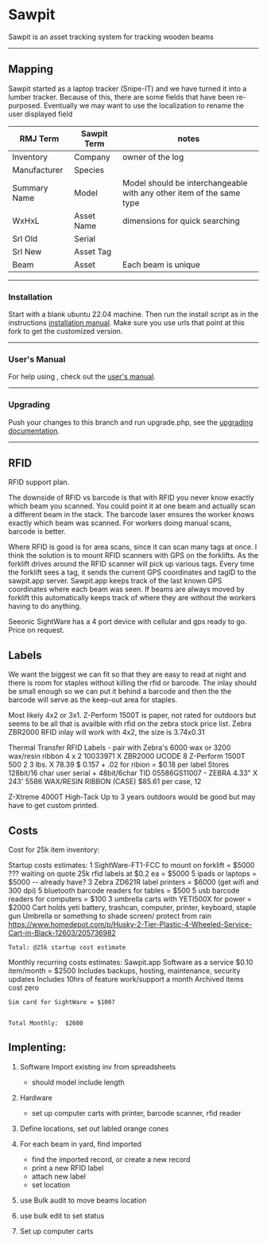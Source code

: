 # Sawpit 

Sawpit is an asset tracking system for tracking wooden beams  

-----

## Mapping
Sawpit started as a laptop tracker (Snipe-IT) and we have turned it into a lumber tracker.  Because of this, there are some fields that have been re-purposed.
Eventually we may want to use the localization to rename the user displayed field


| RMJ Term           | Sawpit Term          |           notes                           |
| ----------         | ------------------   |   ----------------------------            |
| Inventory          | Company              |       owner of the log                    |
| Manufacturer       | Species              |                                           |
| Summary Name       | Model                |   Model should be interchangeable with any other item of the same type |
| WxHxL              | Asset Name           |  dimensions for quick searching             |
| Srl Old            | Serial               |                                             |
| Srl New            | Asset Tag            |                                             |
| Beam               | Asset                |    Each beam is unique                      |
 


-----

### Installation

Start with a blank ubuntu 22.04 machine. Then run the install script as in the instructions [installation manual](https://snipe-it.readme.io/docs/downloading#3-download-the-installer).   Make sure you use urls that point at this fork to get the customized version.

-----
### User's Manual
For help using , check out the [user's manual](https://snipe-it.readme.io/docs/overview).


-----

### Upgrading

Push your changes to this branch and run upgrade.php, see the [upgrading documentation](https://snipe-it.readme.io/docs/upgrading).

----

## RFID

RFID support plan.

The downside of RFID vs barcode is that with RFID you never know exactly which beam you scanned.  You could point it at one beam and actually scan a different beam in the stack. The barcode laser ensures the worker knows exactly which beam was scanned.    For workers doing manual scans, barcode is better.
   

Where RFID is good is for area scans, since it can scan many tags at once. I think the solution is to mount RFID scanners with GPS on the forklifts.   As the forklift drives around the RFID scanner will pick up various tags.  Every time the forklift sees a tag, it sends the current GPS coordinates and tagID to the sawpit.app server.   Sawpit.app keeps track of the last known GPS coordinates where each beam was seen.   If beams are always moved by forklift this automatically keeps track of where they are without the workers having to do anything.

Seeonic SightWare has a 4 port device with cellular and gps ready to go. Price on request.

## Labels

We want the biggest we can fit so that they are easy to read at night and there is room for staples without killing the rfid or barcode.  The inlay should be small enough so we can put it behind a barcode and then the the barcode will serve as the keep-out area for staples. 


Most likely 4x2 or 3x1.  Z-Perform 1500T is paper, not rated for outdoors but seems to be all that is availble with rfid on  the zebra stock price list.  Zebra ZBR2000 RFID inlay will work with 4x2, the size is 3.74x0.31 

Thermal Transfer RFID Labels - pair with Zebra's 6000 wax or 3200 wax/resin ribbon
4 x 2 10033971 X ZBR2000 UCODE 8 Z-Perform 1500T 500 2 3 lbs. X 78.39 $ 0.157 + .02 for ribion = $0.18 per label
Stores 128bit/16 char user serial + 48bit/6char TID
05586GS11007 - ZEBRA 4.33" X 243' 5586 WAX/RESIN RIBBON (CASE)  $85.61 per case, 12 

Z-Xtreme 4000T High-Tack Up to 3 years outdoors would be good but may have to get custom printed. 



## Costs

Cost for 25k item inventory:

Startup costs estimates:
    1 SightWare-FT1-FCC to mount on forklift = $5000 ??? waiting on quote 
    25k rfid labels at $0.2 ea = $5000
    5 ipads or laptops       = $5000  -- already have?
    3 Zebra ZD621R label printers = $6000 (get wifi and 300 dpi)
    5 bluetooth barcode readers for tables = $500
    5 usb barcode readers for computers = $100
    3 umbrella carts with YETI500X for power  = $2000
        Cart holds yeti battery, trashcan, computer, printer,  keyboard, staple gun
        Umbrella or something to shade screen/ protect from rain 
        https://www.homedepot.com/p/Husky-2-Tier-Plastic-4-Wheeled-Service-Cart-in-Black-12603/205736982



    Total: @25k startup cost estimate


Monthly recurring costs estimates:
    Sawpit.app Software as a service  $0.10 item/month  = $2500 
        Includes backups, hosting, maintenance, security updates
        Includes 10hrs of feature work/support a month
        Archived items cost zero

    Sim card for SightWare = $100?


    Total Monthly:  $2600 


## Implenting:

1. Software 
    Import existing inv from spreadsheets
    - should model include length

1. Hardware
    - set up computer carts with printer, barcode scanner, rfid reader

1. Define locations,  set out labled orange cones 
1. For each beam in yard, find imported
    - find the imported record, or create a new record
    - print a new RFID label
    - attach new label
    - set location


1. use Bulk audit to move beams location
1. use bulk edit to set status




1. Set up computer carts

